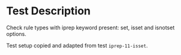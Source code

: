 # Test Description

Check rule types with iprep keyword present: set, isset and isnotset options.

Test setup copied and adapted from test `iprep-11-isset`.
